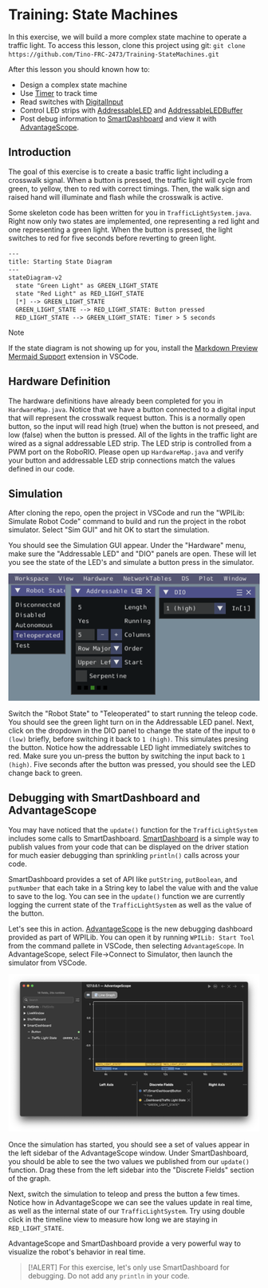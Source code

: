 # Training: State Machines

In this exercise, we will build a more complex state machine to operate a traffic light. To access this lesson, clone this project using git:
`git clone https://github.com/Tino-FRC-2473/Training-StateMachines.git`

After this lesson you should known how to:
* Design a complex state machine
* Use [Timer](https://github.wpilib.org/allwpilib/docs/release/java/edu/wpi/first/wpilibj/Timer.html) to track time
* Read switches with [DigitalInput](https://github.wpilib.org/allwpilib/docs/release/java/edu/wpi/first/wpilibj/DigitalInput.html)
* Control LED strips with [AddressableLED](https://github.wpilib.org/allwpilib/docs/release/java/edu/wpi/first/wpilibj/AddressableLED.html) and [AddressableLEDBuffer](https://github.wpilib.org/allwpilib/docs/release/java/edu/wpi/first/wpilibj/AddressableLEDBuffer.html)
* Post debug information to [SmartDashboard](https://docs.wpilib.org/en/stable/docs/software/dashboards/smartdashboard/displaying-expressions.html) and view it with [AdvantageScope](https://docs.wpilib.org/en/stable/docs/software/dashboards/advantagescope.html).

## Introduction

The goal of this exercise is to create a basic traffic light including a crosswalk signal. When a button is pressed, the traffic light will cycle from green, to yellow, then to red with correct timings. Then, the walk sign and raised hand will illuminate and flash while the crosswalk is active.

Some skeleton code has been written for you in `TrafficLightSystem.java`. Right now only two states are implemented, one representing a red light and one representing a green light. When the button is pressed, the light switches to red for five seconds before reverting to green light.

```mermaid
---
title: Starting State Diagram
---
stateDiagram-v2
  state "Green Light" as GREEN_LIGHT_STATE
  state "Red Light" as RED_LIGHT_STATE
  [*] --> GREEN_LIGHT_STATE
  GREEN_LIGHT_STATE --> RED_LIGHT_STATE: Button pressed
  RED_LIGHT_STATE --> GREEN_LIGHT_STATE: Timer > 5 seconds
```

> [!NOTE]
> If the state diagram is not showing up for you, install the [Markdown Preview Mermaid Support](https://marketplace.visualstudio.com/items?itemName=bierner.markdown-mermaid) extension in VSCode.

## Hardware Definition

The hardware definitions have already been completed for you in `HardwareMap.java`. Notice that we have a button connected to a digital input that will represent the crosswalk request button. This is a normally open button, so the input will read high (true) when the button is not preseed, and low (false) when the button is pressed. All of the lights in the traffic light are wired as a signal addressable LED strip. The LED strip is controlled from a PWM port on the RoboRIO. Please open up `HardwareMap.java` and verify your button and addressable LED strip connections match the values defined in our code.

## Simulation

After cloning the repo, open the project in VSCode and run the "WPILib: Simulate Robot Code" command to build and run the project in the robot simulator. Select "Sim GUI" and hit OK to start the simulation.

You should see the Simulation GUI appear. Under the "Hardware" menu, make sure the "Addressable LED" and "DIO" panels are open. These will let you see the state of the LED's and simulate a button press in the simulator.

![Simulation Panels](/doc/SimulationPanels.png)


Switch the "Robot State" to "Teleoperated" to start running the teleop code. You should see the green light turn on in the Addressable LED panel. Next, click on the dropdown in the DIO panel to change the state of the input to `0 (low)` briefly, before switching it back to `1 (high)`. This simulates presing the button. Notice how the addressable LED light immediately switches to red. Make sure you un-press the button by switching the input back to `1 (high)`. Five seconds after the button was pressed, you should see the LED change back to green.

## Debugging with SmartDashboard and AdvantageScope

You may have noticed that the `update()` function for the `TrafficLightSystem` includes some calls to SmartDashboard. [SmartDashboard](https://docs.wpilib.org/en/stable/docs/software/dashboards/smartdashboard/displaying-expressions.html) is a simple way to publish values from your code that can be displayed on the driver station for much easier debugging than sprinkling `println()` calls across your code.

SmartDashboard provides a set of API like `putString`, `putBoolean`, and `putNumber` that each take in a String key to label the value with and the value to save to the log. You can see in the `update()` function we are currently logging the current state of the `TrafficLightSystem` as well as the value of the button.

Let's see this in action. [AdvantageScope](https://docs.wpilib.org/en/stable/docs/software/dashboards/advantagescope.html) is the new debugging dashboard provided as part of WPILib. You can open it by running `WPILib: Start Tool` from the command pallete in VSCode, then selecting `AdvantageScope`. In AdvantageScope, select File->Connect to Simulator, then launch the simulator from VSCode.

![AdvantageScope Graph View](/doc/AdvantageScopeWindow.png)

Once the simulation has started, you should see a set of values appear in the left sidebar of the AdvantageScope window. Under SmartDashboard, you should be able to see the two values we published from our `update()` function. Drag these from the left sidebar into the "Discrete Fields" section of the graph.

Next, switch the simulation to teleop and press the button a few times. Notice how in AdvantageScope we can see the values update in real time, as well as the internal state of our `TrafficLightSystem`. Try using double click in the timeline view to measure how long we are staying in `RED_LIGHT_STATE`.

AdvantageScope and SmartDashboard provide a very powerful way to visualize the robot's behavior in real time.

> [!ALERT]
> For this exercise, let's only use SmartDashboard for debugging. Do not add any `println` in your code.